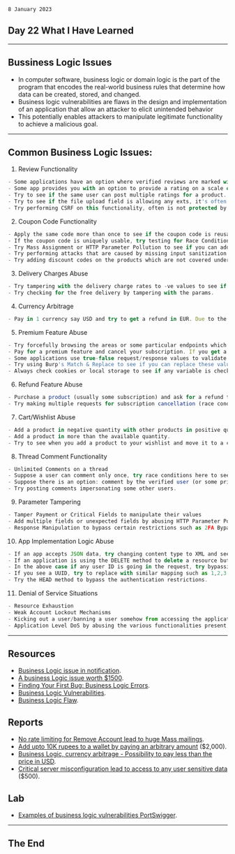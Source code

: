`8 January 2023`
## **Day 22 What I Have Learned**
***
## **Bussiness Logic Issues**
- In computer software, business logic or domain logic is the part of the program that encodes the real-world business rules that determine how data can be created, stored, and changed.
- Business logic vulnerabilities are flaws in the design and implementation of an application that allow an attacker to elicit unintended behavior
- This potentially enables attackers to manipulate legitimate functionality to achieve a malicious goal.

***
## **Common Business Logic Issues**:
1. Review Functionality
``` js
- Some applications have an option where verified reviews are marked with some tick or it's mentioned. Try to see if you can post a review as a Verified Reviewer without purchasing that product.
- Some app provides you with an option to provide a rating on a scale of 1 to 5, try to go beyond/below the scale-like provide 0 or 6 or -ve.
- Try to see if the same user can post multiple ratings for a product. This is an interesting endpoint to check for Race Conditions.
- Try to see if the file upload field is allowing any exts, it's often observed that the devs miss out on implementing protections on such endpoints. 
- Try performing CSRF on this functionality, often is not protected by tokens.
```
2. Coupon Code Functionality 
``` js 
- Apply the same code more than once to see if the coupon code is reusable. 
- If the coupon code is uniquely usable, try testing for Race Condition on this function by using the same code for two accounts at a parallel time.
- Try Mass Assignment or HTTP Parameter Pollution to see if you can add multiple coupon codes while the application only accepts one code from the Client Side.
- Try performing attacks that are caused by missing input sanitization such as XSS, SQLi, etc. on this field.
- Try adding discount codes on the products which are not covered under discounted items by tampering with the request on the server-side. 
```
3. Delivery Charges Abuse
``` js
- Try tampering with the delivery charge rates to -ve values to see if the final amount can be reduced.
- Try checking for the free delivery by tampering with the params.
```
4. Currency Arbitrage
``` js
- Pay in 1 currency say USD and try to get a refund in EUR. Due to the diff in conversion rates, it might be possible to gain more amount.
```
5. Premium Feature Abuse 
``` js
- Try forcefully browsing the areas or some particular endpoints which come under premium accounts.
- Pay for a premium feature and cancel your subscription. If you get a refund but the feature is still usable, it's a monetary impact issue.
- Some applications use true-false request/response values to validate if a user is having access to premium features or not.
- Try using Burp's Match & Replace to see if you can replace these values whenever you browse the app & access the premium features.
- Always check cookies or local storage to see if any variable is checking if the user should have access to premium features or not.
```
6. Refund Feature Abuse
``` js
- Purchase a product (usually some subscription) and ask for a refund to see if the feature is still accessible.
- Try making multiple requests for subscription cancellation (race conditions) to see if you can get multiple refunds.
```
7. Cart/Wishlist Abuse 
``` js
- Add a product in negative quantity with other products in positive quantity to balance the amount.
- Add a product in more than the available quantity.
- Try to see when you add a product to your wishlist and move it to a cart if it is possible to move it to some other user's cart or delete it from there.
```
8. Thread Comment Functionality
``` js
- Unlimited Comments on a thread
- Suppose a user can comment only once, try race conditions here to see if multiple comments are possible.
- Suppose there is an option: comment by the verified user (or some privileged user) try to tamper with various parameters in order to see if you can do this activity.
- Try posting comments impersonating some other users.
```
9. Parameter Tampering
``` js
- Tamper Payment or Critical Fields to manipulate their values
- Add multiple fields or unexpected fields by abusing HTTP Parameter Pollution & Mass Assignment
- Response Manipulation to bypass certain restrictions such as 2FA Bypass
```
10. App Implementation Logic Abuse
``` js 
- If an app accepts JSON data, try changing content type to XML and see if the XML data is being processed, it can be left vulnerable to XXE or XML-based attacks.
- If an application is using the DELETE method to delete a resource but there is no CSRF protection, try converting the method to GET/POST and add an additional parameter like ?method=delete
- In the above case if any user ID is going in the request, try bypassing method-based restrictions by adding parameters like X-Method-Override.
- If you see a UUID, try to replace with similar mapping such as 1,2,3.. often UUID mapping is accepted by the applications.
- Try the HEAD method to bypass the authentication restrictions. 
```
11. Denial of Service Situations 
``` js
- Resource Exhaustion
- Weak Account Lockout Mechanisms
- Kicking out a user/banning a user somehow from accessing the application.
- Application Level DoS by abusing the various functionalities present within the application.
```

***
## **Resources**
- [Business Logic issue in notification](https://gupta-bless.medium.com/business-logic-issue-in-notification-9cbe6c9ec7da).
- [A business Logic issue worth $1500](https://mokhansec.medium.com/a-business-logic-issue-worth-1500-a0f1a0b76570).
- [Finding Your First Bug: Business Logic Errors](http://www.youtube.com/watch?v=RobCqW2KwGs).
- [Business Logic Vulnerabilities](https://portswigger.net/web-security/logic-flaws).
- [Business Logic Flaw](https://www.wallarm.com/what/business-logic-flaw).

## **Reports**
- [No rate limiting for Remove Account lead to huge Mass mailings](https://hackerone.com/reports/1723445).
- [Add upto 10K rupees to a wallet by paying an arbitrary amount](https://hackerone.com/reports/1408782) ($2,000).
- [Business Logic, currency arbitrage - Possibility to pay less than the price in USD](https://hackerone.com/reports/1677155).
- [Critical server misconfiguration lead to access to any user sensitive data](https://hackerone.com/reports/1365738) ($500).

## **Lab**
- [Examples of business logic vulnerabilities PortSwigger](https://portswigger.net/web-security/logic-flaws/examples).
***
## **The End**